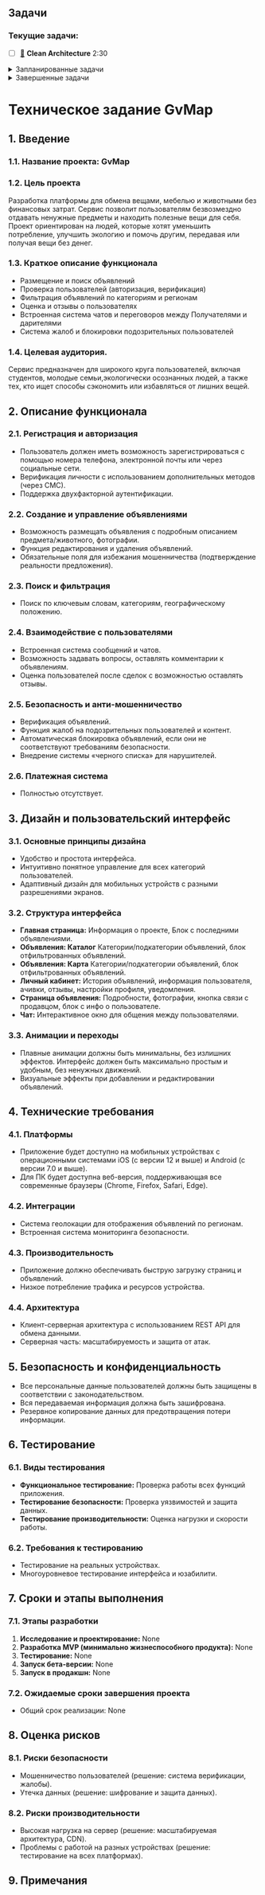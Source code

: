 ## Задачи

### Текущие задачи:

- [ ] [🎥](https://www.youtube.com/watch?v=WlCDcr8JYFU) __Clean Architecture__ 2:30

<details>
  <summary>Запланированные задачи</summary>

- [ ] [🎥](https://www.youtube.com/watch?v=bcMZGPIeGzk) __Middleware in FastAPI__
- [ ] 📚 __Поколение Python: алгоритмы и структуры данных__ - курс выходит 1 апреля  
- [ ] [📚](https://stepik.org/course/193691/syllabus) __C/C++__
- [ ] [🎥](https://www.youtube.com/watch?v=eDuuKvIWzew&list=PLA0M1Bcd0w8zmegfAUfFMiACPKfdW4ifD) __NumPy__
- [ ] [🎥](https://www.youtube.com/watch?v=HemPVRvVm40&list=PLBP4Q3FNSLK2EujXiPUeTIOVnydZS8YJk) __Pandas__
- [ ] [🎥](https://www.youtube.com/watch?v=gA3A_epB3So&t=755s) __База по оптимизации PostgreSQL__

</details>

<details>
  <summary>Завершенные задачи</summary>

- [x] [📚](https://stepik.org/course/199114/syllabus) Брокеры сообщений. Apache Kafka

</details>



# Техническое задание GvMap

## 1. Введение
### 1.1. Название проекта: GvMap
### 1.2. Цель проекта
Разработка платформы для обмена вещами, мебелью и животными без финансовых затрат. Сервис позволит пользователям безвозмездно отдавать ненужные предметы и находить полезные вещи для себя. Проект ориентирован на людей, которые хотят уменьшить потребление, улучшить экологию и помочь другим, передавая или получая вещи без денег.

### 1.3. Краткое описание функционала
- Размещение и поиск объявлений
- Проверка пользователей (авторизация, верификация)
- Фильтрация объявлений по категориям и регионам
- Оценка и отзывы о пользователях
- Встроенная система чатов и переговоров между Получателями и дарителями
- Система жалоб и блокировки подозрительных пользователей

### 1.4. Целевая аудитория.
Сервис предназначен для широкого круга пользователей, включая студентов, молодые семьи,экологически осознанных людей, а также тех, кто ищет способы сэкономить или избавляться от лишних вещей. 

## 2. Описание функционала

### 2.1. Регистрация и авторизация
- Пользователь должен иметь возможность зарегистрироваться с помощью номера телефона, электронной почты или через социальные сети.
- Верификация личности с использованием дополнительных методов (через СМС).
- Поддержка двухфакторной аутентификации.

### 2.2. Создание и управление объявлениями
- Возможность размещать объявления с подробным описанием предмета/животного, фотографии.
- Функция редактирования и удаления объявлений.
- Обязательные поля для избежания мошенничества (подтверждение реальности предложения).

### 2.3. Поиск и фильтрация
- Поиск по ключевым словам, категориям, географическому положению.

### 2.4. Взаимодействие с пользователями
- Встроенная система сообщений и чатов.
- Возможность задавать вопросы, оставлять комментарии к объявлениям.
- Оценка пользователей после сделок с возможностью оставлять отзывы.

### 2.5. Безопасность и анти-мошенничество
- Верификация объявлений.
- Функция жалоб на подозрительных пользователей и контент.
- Автоматическая блокировка объявлений, если они не соответствуют требованиям безопасности.
- Внедрение системы «черного списка» для нарушителей.

### 2.6. Платежная система
- Полностью отсутствует.

## 3. Дизайн и пользовательский интерфейс
### 3.1. Основные принципы дизайна
- Удобство и простота интерфейса.
- Интуитивно понятное управление для всех категорий пользователей.
- Адаптивный дизайн для мобильных устройств с разными разрешениями экранов.

### 3.2. Структура интерфейса
- **Главная страница:** Информация о проекте, Блок с последними объявлениями.
- **Объявления: Каталог** Категории/подкатегории объявлений, блок отфильтрованных объявлений.
- **Объявления: Карта** Категории/подкатегории объявлений, блок отфильтрованных объявлений.
- **Личный кабинет:** История объявлений, информация пользователя, ачивки, отзывы, настройки профиля, уведомления.
- **Страница объявления:** Подробности, фотографии, кнопка связи с продавцом, блок с инфо о пользователе.
- **Чат:** Интерактивное окно для общения между пользователями.

### 3.3. Анимации и переходы
- Плавные анимации должны быть минимальны, без излишних эффектов. Интерфейс должен быть максимально простым и удобным, без ненужных движений.
- Визуальные эффекты при добавлении и редактировании объявлений.

## 4. Технические требования
### 4.1. Платформы
- Приложение будет доступно на мобильных устройствах с операционными системами iOS (с версии 12 и выше) и Android (с версии 7.0 и выше).
- Для ПК будет доступна веб-версия, поддерживающая все современные браузеры (Chrome, Firefox, Safari, Edge).

### 4.2. Интеграции
- Система геолокации для отображения объявлений по регионам.
- Встроенная система мониторинга безопасности.

### 4.3. Производительность
- Приложение должно обеспечивать быструю загрузку страниц и объявлений.
- Низкое потребление трафика и ресурсов устройства.

### 4.4. Архитектура
- Клиент-серверная архитектура с использованием REST API для обмена данными.
- Серверная часть: масштабируемость и защита от атак.

## 5. Безопасность и конфиденциальность
- Все персональные данные пользователей должны быть защищены в соответствии с законодательством.
- Вся передаваемая информация должна быть зашифрована.
- Резервное копирование данных для предотвращения потери информации.

## 6. Тестирование
### 6.1. Виды тестирования
- **Функциональное тестирование:** Проверка работы всех функций приложения.
- **Тестирование безопасности:** Проверка уязвимостей и защита данных.
- **Тестирование производительности:** Оценка нагрузки и скорости работы.

### 6.2. Требования к тестированию
- Тестирование на реальных устройствах.
- Многоуровневое тестирование интерфейса и юзабилити.

## 7. Сроки и этапы выполнения
### 7.1. Этапы разработки
1. **Исследование и проектирование:** None
2. **Разработка MVP (минимально жизнеспособного продукта):** None
3. **Тестирование:** None
4. **Запуск бета-версии:** None
5. **Запуск в продакшн:** None

### 7.2. Ожидаемые сроки завершения проекта
- Общий срок реализации: None

## 8. Оценка рисков
### 8.1. Риски безопасности
- Мошенничество пользователей (решение: система верификации, жалобы).
- Утечка данных (решение: шифрование и защита данных).

### 8.2. Риски производительности
- Высокая нагрузка на сервер (решение: масштабируемая архитектура, CDN).
- Проблемы с работой на разных устройствах (решение: тестирование на всех платформах).

## 9. Примечания
